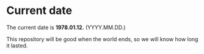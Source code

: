 # Current date

The current date is **1978.01.12.** (YYYY.MM.DD.)

This repository will be good when the world ends, so we will know how long it lasted.